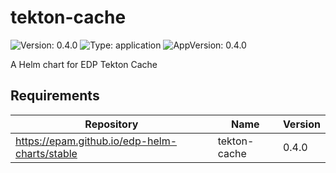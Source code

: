 # tekton-cache

![Version: 0.4.0](https://img.shields.io/badge/Version-0.4.0-informational?style=flat-square) ![Type: application](https://img.shields.io/badge/Type-application-informational?style=flat-square) ![AppVersion: 0.4.0](https://img.shields.io/badge/AppVersion-0.4.0-informational?style=flat-square)

A Helm chart for EDP Tekton Cache

## Requirements

| Repository | Name | Version |
|------------|------|---------|
| https://epam.github.io/edp-helm-charts/stable | tekton-cache | 0.4.0 |

